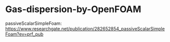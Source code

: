 # Gas-dispersion-by-OpenFOAM

passiveScalarSimpleFoam:
https://www.researchgate.net/publication/282652854_passiveScalarSimpleFoam?ev=prf_pub
